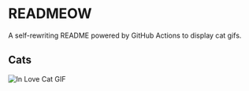 # READMEOW

A self-rewriting README powered by GitHub Actions to display cat gifs.

## Cats

![In Love Cat GIF](https://media1.giphy.com/media/MDJ9IbxxvDUQM/200.gif?cid=9acd02da91gkwmgh37thwyiiuzd0j3yh6b5zes2uldrfx0o4&ep=v1_gifs_search&rid=200.gif&ct=g)
